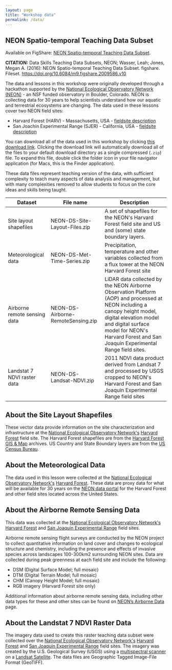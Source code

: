 ```yaml
---
layout: page
title: "Workshop data"
permalink: /data/
---
```


## NEON Spatio-temporal Teaching Data Subset

Available on FigShare: 
[NEON Spatio-temporal Teaching Data Subset](https://figshare.com/articles/Spatio_temporal_Series_Teaching_Data_Subsets/2009586).

**CITATION:** Data Skills Teaching Data Subsets, NEON; Wasser, Leah; Jones, Megan A. (2016): 
NEON Spatio-temporal Teaching Data Subset. figshare. Fileset. https://doi.org/10.6084/m9.figshare.2009586.v10 

The data and lessons in this workshop were originally developed through a hackathon supported by the 
[National Ecological Observatory Network (NEON)](https://www.neonscience.org/) - an NSF funded observatory in Boulder, Colorado. 
NEON is collecting data for 30 years to help scientists understand
how our aquatic and terrestrial ecosystems are changing. The data used in these lessons cover two NEON field sites:
* Harvard Forest (HARV) - Massachusetts, USA - [fieldsite description](https://www.neonscience.org/field-sites/field-sites-map/HARV)
* San Joachin Experimental Range (SJER) - California, USA - [fieldsite description](https://www.neonscience.org/field-sites/field-sites-map/SJER)
 
You can download all of the data used in this workshop by clicking 
[this download link](https://ndownloader.figshare.com/articles/2009586/versions/10). 
Clicking the download link will automatically download all of the files to your default download directory as a single compressed
(`.zip`) file. To expand this file, double click the folder icon in your file navigator application (for Macs, this is the Finder 
application).
 
These data files represent teaching version of the data, with sufficient complexity to teach many aspects of  data analysis and 
management, but with many complexities removed to allow students to focus on the core ideas and skills being taught.  
 
 | Dataset | File name | Description |
 | ---- | ------| ---- | 
 | Site layout shapefiles | NEON-DS-Site-Layout-Files.zip | A set of shapefiles for the NEON's Harvard Forest field site and US and (some) state boundary layers. | 
 | Meteorological data |  NEON-DS-Met-Time-Series.zip | Precipitation, temperature and other variables collected from a flux tower at the NEON Harvard Forest site
 | Airborne remote sensing data | NEON-DS-Airborne-RemoteSensing.zip | LiDAR data collected by the NEON Airborne Observation Platform (AOP) and processed at NEON including a canopy height model, digital elevation model and digital surface model for NEON's Harvard Forest and San Joaquin Experimental Range field sites. | 
 | Landstat 7 NDVI raster data | NEON-DS-Landsat-NDVI.zip | 2011 NDVI data product derived from Landsat 7 and processed by USGS cropped to NEON's Harvard Forest and San Joaquin Experimental Range field sites | 

## About the Site Layout Shapefiles
These vector data provide information on the site characterization and infrastructure at the 
[National Ecological Observatory Network's](https://www.neonscience.org/)
[Harvard Forest](https://www.neonscience.org/field-sites/field-sites-map/HARV) field site. 
The Harvard Forest shapefiles are from the [Harvard Forest GIS & Map](http://harvardforest.fas.harvard.edu/gis-maps/) archives. 
US Country and State Boundary layers are from the [US Census Bureau](https://www.census.gov/geo/maps-data/data/tiger-cart-boundary.html).

## About the Meteorological Data
The data used in this lesson were collected at the [National Ecological Observatory Network's](https://www.neonscience.org/) 
[Harvard Forest](https://www.neonscience.org/field-sites/field-sites-map/HARV). These data are proxy data for what will be available 
for 30 years on the [NEON data portal](http://data.neonscience.org/home) for the Harvard Forest and other field sites located across
the United States.

## About the Airborne Remote Sensing Data
This data was collected at the [National Ecological Observatory Network's](https://www.neonscience.org/) 
[Harvard Forest](https://www.neonscience.org/field-sites/field-sites-map/HARV) and 
[San Joaquin Experimental Range](https://www.neonscience.org/field-sites/field-sites-map/SJER) field sites. 

Airborne remote sensing flight surveys are conducted by the NEON project to collect quantitative information on land cover
and changes to ecological structure and chemistry, including the presence and effects of invasive species across landscapes 100-300km2
surrounding NEON sites. Data are collected during peak greenness at each field site and include the following: 

* DSM (Digital Surface Model; full mosaic)
* DTM (Digital Terrain Model; full mosaic)
* CHM (Canopy Height Model; full mosaic)
* RGB imagery (Harvard Forest site only)

Additional information about airborne remote sensing data, including other data types for these and other sites can
be found on [NEON’s Airborne Data](https://www.neonscience.org/data-collection/airborne-remote-sensing) page.

## About the Landstat 7 NDVI Raster Data
The imagery data used to create this raster teaching data subset were collected over the 
[National Ecological Observatory Network's](https://www.neonscience.org/) 
[Harvard Forest](https://www.neonscience.org/field-sites/field-sites-map/HARV) 
and [San Joaquin Experimental Range](https://www.neonscience.org/field-sites/field-sites-map/SJER) field sites. 
The imagery was created by the U.S. Geological Survey (USGS) using a 
[multispectral scanner](http://eros.usgs.gov/#/Find_Data/Products_and_Data_Available/MSS) on a 
[Landsat Satellite](http://landsat.usgs.gov/). The data files are Geographic Tagged Image-File Format (GeoTIFF).
